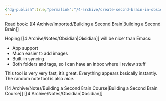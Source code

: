 ```yaml
---
{"dg-publish":true,"permalink":"/4-archive/create-second-brain-in-obsidian/"}
---
```


Read book: [[4 Archive/Imported/Building a Second Brain\|Building a Second Brain]]

Hoping [[4 Archive/Notes/Obsidian\|Obsidian]] will be nicer than Emacs:
- App support
- Much easier to add images
- Built-in syncing
- Both folders and tags, so I can have an inbox where I review stuff

This tool is very very fast, it’s great. Everything appears basically instantly.
The random note tool is also *nice*.

[[4 Archive/Notes/Building a Second Brain Course\|Building a Second Brain Course]]
[[4 Archive/Notes/Obsidian\|Obsidian]]